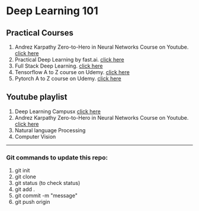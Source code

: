 # Deep Learning 101



## Practical Courses

1. Andrez Karpathy Zero-to-Hero in Neural Networks Course on Youtube. [click here](https://karpathy.ai/zero-to-hero.html)
2. Practical Deep Learning by fast.ai. [click here](https://www.fast.ai/)
3. Full Stack Deep Learning. [click here](https://fullstackdeeplearning.com/course/)
4. Tensorflow A to Z course on Udemy. [click here](https://www.udemy.com/course/tensorflow-developer-certificate-machine-learning-zero-to-mastery/)
5. Pytorch A to Z course on Udemy. [click here](https://www.udemy.com/course/pytorch-for-deep-learning/?couponCode=KEEPLEARNING)


## Youtube playlist
1. Deep Learning Campusx [click here](https://www.youtube.com/watch?v=2dH_qjc9mFg&list=PLKnIA16_RmvYuZauWaPlRTC54KxSNLtNn&index=1)
2. Andrez Karpathy Zero-to-Hero in Neural Networks Course on Youtube. [click here](https://karpathy.ai/zero-to-hero.html)
3. Natural language Processing
4. Computer Vision


----------------------------------------------------------------------------------------------------------------------------------
### Git commands to update this repo:
1. git init
2. git clone <url> 
3. git status (to check status)
4. git add .
5. git commit -m "message"
6. git push origin <main>
